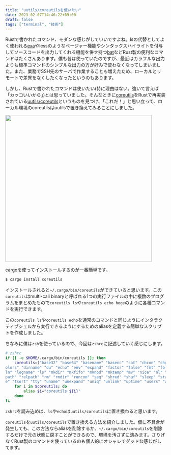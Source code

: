 ```yaml
---
title: "uutils/coreutilsを使いたい"
date: 2023-02-07T14:46:22+09:00
draft: false
tags: ["terminal", "技術"]
---
```

Rustで書かれたコマンド、モダンな感じがしていいですよね。lsの代替としてよく使われる[exa](https://github.com/ogham/exa)やlessのようなページャー機能やシンタックスハイライトを付与してソースコードを出力してくれる機能を併せ持つ[bat](https://github.com/sharkdp/bat)などRust製の便利なコマンドはたくさんあります。僕も昔は使っていたのですが、最近はカラフルな出力よりも標準コマンドのシンプルな出力の方が好みで使わなくなってしまいました。また、業務でSSH先のサーバで作業することも増えたため、ローカルとリモートで差異をなくしたくなったというのもあります。

しかし、Rustで書かれたコマンドは使いたい(特に理由はない。強いて言えば「カッコいいから」)とは思っていました。そんなときに[coreutils](https://www.gnu.org/software/coreutils/)をRustで再実装されている[uutils/coreutils](https://github.com/uutils/coreutils)というものを見つけ、「これだ！」と思い立って、ローカル環境のcoreutilsはuutilsで置き換えてみることにしました。

<a href="https://github.com/uutils/coreutils"><img src="https://github-link-card.s3.ap-northeast-1.amazonaws.com/uutils/coreutils.png" width="460px"></a>

cargoを使ってインストールするのが一番簡単です。
```bash
$ cargo install coreutils
```

インストールされると`~/.cargo/bin/coreutils`ができていると思います。この`coreutils`はmulti-call binaryと呼ばれる1つの実行ファイルの中に複数のプログラムをまとめたもので`coreutils ls`や`coreutils echo hoge`のように各種コマンドを実行できます。

この`coreutils ls`や`coreutils echo`を通常のコマンドと同じようにインタラクティブシェルから実行できるようにするためのaliasを定義する簡単なスクリプトを作成しました。

ちなみに僕は`zsh`を使っているので、今回は`zshrc`に記述していく感じにします。
```bash
# zshrc
if [[ -e $HOME/.cargo/bin/coreutils ]]; then
    coreutils=("base32" "base64" "basename" "basenc" "cat" "chcon" "chgrp" "chmod" "chown" "chroot" "cksum" "comm" "cp" "csplit" "cut" "dirc
olors" "dirname" "du" "echo" "env" "expand" "factor" "false" "fmt" "fold" "groups" "hashsum" "head" "hostid" "hostname" "id" "kill" "link" "
ln" "logname" "ls" "mkdir" "mkfifo" "mknod" "mktemp" "mv" "nice" "nl" "nohup" "nproc" "paste" "pathchk" "pinky" "ptx" "pwd" "readlink" "real
path" "relpath" "rm" "rmdir" "runcon" "seq" "shred" "shuf" "sleep" "stat" "stdbuf" "sum" "sync" "tee" "timeout" "touch" "tr" "true" "truncat
e" "tsort" "tty" "uname" "unexpand" "uniq" "unlink" "uptime" "users" "wc" "who" "whoami" "yes" "date" "tail" "more" "df" "dd" "test")
    for i in $coreutils; do
        alias $i="coreutils ${i}"
    done
fi
```

`zshrc`を読み込めば、`ls`や`echo`は`uutils/coreutils`に置き換わると思います。

`coreutils`を`uutils/coreutils`で置き換える方法を紹介しました。仮に不具合が発生しても、この方法ならaliasを削除するか、`~/.cargo/bin/coreutils`を削除するだけで元の状態に戻すことができるので、環境を汚さずに済みます。さりげなくRust製のコマンドを使っているのも個人的にオシャレでグッドな感じがしてます。
